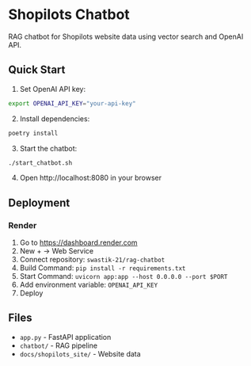 # Shopilots Chatbot

RAG chatbot for Shopilots website data using vector search and OpenAI API.

## Quick Start

1. Set OpenAI API key:
```bash
export OPENAI_API_KEY="your-api-key"
```

2. Install dependencies:
```bash
poetry install
```

3. Start the chatbot:
```bash
./start_chatbot.sh
```

4. Open http://localhost:8080 in your browser

## Deployment

### Render

1. Go to https://dashboard.render.com
2. New + → Web Service
3. Connect repository: `swastik-21/rag-chatbot`
4. Build Command: `pip install -r requirements.txt`
5. Start Command: `uvicorn app:app --host 0.0.0.0 --port $PORT`
6. Add environment variable: `OPENAI_API_KEY`
7. Deploy

## Files

- `app.py` - FastAPI application
- `chatbot/` - RAG pipeline
- `docs/shopilots_site/` - Website data

